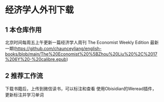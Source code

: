 # 经济学人外刊下载
## 1 本仓库作用
北京时间每周五上午更新一篇经济学人周刊 The Economist Weekly Edition
最新一期(https://github.com/chaunceyliang/english-books/blob/main/The%20Economist%20%5BZhou%20Liu%20%2C%2017%206Y%20-%20calibre.epub)
## 2 推荐工作流
下载书籍后，上传到微信读书，可以标注和查看
使用Obisidian的Weread插件，更新标注并学习单词

